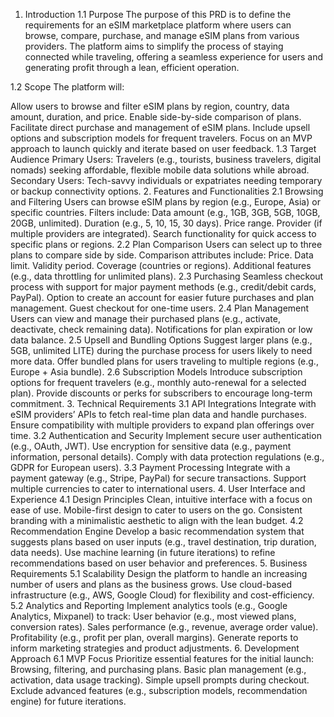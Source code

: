 1. Introduction
1.1 Purpose
The purpose of this PRD is to define the requirements for an eSIM marketplace platform where users can browse, compare, purchase, and manage eSIM plans from various providers. The platform aims to simplify the process of staying connected while traveling, offering a seamless experience for users and generating profit through a lean, efficient operation.

1.2 Scope
The platform will:

Allow users to browse and filter eSIM plans by region, country, data amount, duration, and price.
Enable side-by-side comparison of plans.
Facilitate direct purchase and management of eSIM plans.
Include upsell options and subscription models for frequent travelers.
Focus on an MVP approach to launch quickly and iterate based on user feedback.
1.3 Target Audience
Primary Users: Travelers (e.g., tourists, business travelers, digital nomads) seeking affordable, flexible mobile data solutions while abroad.
Secondary Users: Tech-savvy individuals or expatriates needing temporary or backup connectivity options.
2. Features and Functionalities
2.1 Browsing and Filtering
Users can browse eSIM plans by region (e.g., Europe, Asia) or specific countries.
Filters include:
Data amount (e.g., 1GB, 3GB, 5GB, 10GB, 20GB, unlimited).
Duration (e.g., 5, 10, 15, 30 days).
Price range.
Provider (if multiple providers are integrated).
Search functionality for quick access to specific plans or regions.
2.2 Plan Comparison
Users can select up to three plans to compare side by side.
Comparison attributes include:
Price.
Data limit.
Validity period.
Coverage (countries or regions).
Additional features (e.g., data throttling for unlimited plans).
2.3 Purchasing
Seamless checkout process with support for major payment methods (e.g., credit/debit cards, PayPal).
Option to create an account for easier future purchases and plan management.
Guest checkout for one-time users.
2.4 Plan Management
Users can view and manage their purchased plans (e.g., activate, deactivate, check remaining data).
Notifications for plan expiration or low data balance.
2.5 Upsell and Bundling Options
Suggest larger plans (e.g., 5GB, unlimited LITE) during the purchase process for users likely to need more data.
Offer bundled plans for users traveling to multiple regions (e.g., Europe + Asia bundle).
2.6 Subscription Models
Introduce subscription options for frequent travelers (e.g., monthly auto-renewal for a selected plan).
Provide discounts or perks for subscribers to encourage long-term commitment.
3. Technical Requirements
3.1 API Integrations
Integrate with eSIM providers’ APIs to fetch real-time plan data and handle purchases.
Ensure compatibility with multiple providers to expand plan offerings over time.
3.2 Authentication and Security
Implement secure user authentication (e.g., OAuth, JWT).
Use encryption for sensitive data (e.g., payment information, personal details).
Comply with data protection regulations (e.g., GDPR for European users).
3.3 Payment Processing
Integrate with a payment gateway (e.g., Stripe, PayPal) for secure transactions.
Support multiple currencies to cater to international users.
4. User Interface and Experience
4.1 Design Principles
Clean, intuitive interface with a focus on ease of use.
Mobile-first design to cater to users on the go.
Consistent branding with a minimalistic aesthetic to align with the lean budget.
4.2 Recommendation Engine
Develop a basic recommendation system that suggests plans based on user inputs (e.g., travel destination, trip duration, data needs).
Use machine learning (in future iterations) to refine recommendations based on user behavior and preferences.
5. Business Requirements
5.1 Scalability
Design the platform to handle an increasing number of users and plans as the business grows.
Use cloud-based infrastructure (e.g., AWS, Google Cloud) for flexibility and cost-efficiency.
5.2 Analytics and Reporting
Implement analytics tools (e.g., Google Analytics, Mixpanel) to track:
User behavior (e.g., most viewed plans, conversion rates).
Sales performance (e.g., revenue, average order value).
Profitability (e.g., profit per plan, overall margins).
Generate reports to inform marketing strategies and product adjustments.
6. Development Approach
6.1 MVP Focus
Prioritize essential features for the initial launch:
Browsing, filtering, and purchasing plans.
Basic plan management (e.g., activation, data usage tracking).
Simple upsell prompts during checkout.
Exclude advanced features (e.g., subscription models, recommendation engine) for future iterations.